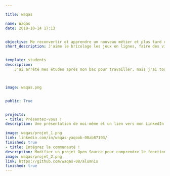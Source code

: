 ```yaml
---

title: waqas

name: Waqas
date: 2019-10-14 17:13


objective: Me reconvertir et apprendre un nouveau métier et plus tard devenir freelance et crée mes propres applis.
short_description: J'aime le bricolage les jeux en lignes, faire des vidéo et des montages. Apprendre de nouvelles choses.


template: students
description:
    J'ai arrêté mes études après mon bac pour travailler, mais j'ai toujours étais intéressé par le développement donc j'ai suivi des cours sur openclassroom ce qui ma beaucoup plus et j'ai eu envie de faire un parcours diplômant pour avoir un bagage pour débuter et faire carrière en tant que développeur mobile.



image: waqas.png


public: True


projects:
- title: Présentez-vous !
description: Une présentation de moi-même et un lien vers mon LinkedIn.

image: waqas/projet_1.png
link: linkedin.com/in/waqas-yaqoob-00ab87193/ 
finished: true
- title: Intégrez la communauté !
description: Modifier un projet Open Source pour comprendre le fonctionnement de Git, de Github et des pull requests. 
image: waqas/projet_2.png
link: https://github.com/waqas-08/alumnis
finished: true
---
```

